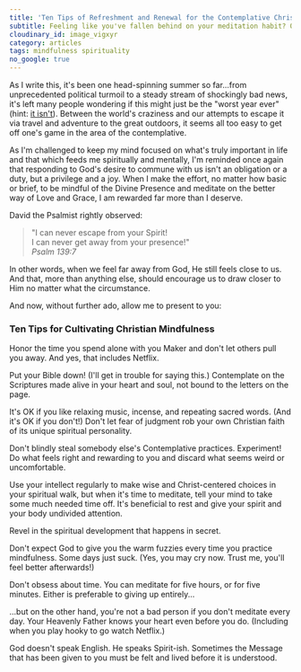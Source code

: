 ```yaml
---
title: 'Ten Tips of Refreshment and Renewal for the Contemplative Christian'
subtitle: Feeling like you've fallen behind on your meditation habit? Overloaded schedule got you feeling anything but mindful? These helpful suggestions will get you revitalized and back on track.
cloudinary_id: image_vigxyr
category: articles
tags: mindfulness spirituality
no_google: true
---
```


As I write this, it's been one head-spinning summer so far...from unprecedented political turmoil to a steady stream of shockingly bad news, it's left many people wondering if this might just be the "worst year ever" (hint: [it isn't](http://www.slate.com/articles/news_and_politics/history/2016/07/is_2016_the_worst_year_in_history.html)). Between the world's craziness and our attempts to escape it via travel and adventure to the great outdoors, it seems all too easy to get off one's game in the area of the contemplative.

As I'm challenged to keep my mind focused on what's truly important in life and that which feeds me spiritually and mentally, I'm reminded once again that responding to God's desire to commune with us isn't an obligation or a duty, but a privilege and a joy. When I make the effort, no matter how basic or brief, to be mindful of the Divine Presence and meditate on the better way of Love and Grace, I am rewarded far more than I deserve.

David the Psalmist rightly observed:

> "I can never escape from your Spirit!  
> I can never get away from your presence!"  
> _Psalm 139:7_

In other words, when we feel far away from God, He still feels close to us. And that, more than anything else, should encourage us to draw closer to Him no matter what the circumstance.

And now, without further ado, allow me to present to you:

### Ten Tips for Cultivating Christian Mindfulness

Honor the time you spend alone with you Maker and don't let others pull you away. And yes, that includes Netflix.

Put your Bible down! (I'll get in trouble for saying this.) Contemplate on the Scriptures made alive in your heart and soul, not bound to the letters on the page.

It's OK if you like relaxing music, incense, and repeating sacred words. (And it's OK if you don't!) Don't let fear of judgment rob your own Christian faith of its unique spiritual personality.

Don't blindly steal somebody else's Contemplative practices. Experiment! Do what feels right and rewarding to you and discard what seems weird or uncomfortable.

Use your intellect regularly to make wise and Christ-centered choices in your spiritual walk, but when it's time to meditate, tell your mind to take some much needed time off. It's beneficial to rest and give your spirit and your body undivided attention.

Revel in the spiritual development that happens in secret.

Don't expect God to give you the warm fuzzies every time you practice mindfulness. Some days just suck. (Yes, you may cry now. Trust me, you'll feel better afterwards!)

Don't obsess about time. You can meditate for five hours, or for five minutes. Either is preferable to giving up entirely...

...but on the other hand, you're not a bad person if you don't meditate every day. Your Heavenly Father knows your heart even before you do. (Including when you play hooky to go watch Netflix.)

God doesn't speak English. He speaks Spirit-ish. Sometimes the Message that has been given to you must be felt and lived before it is understood.
